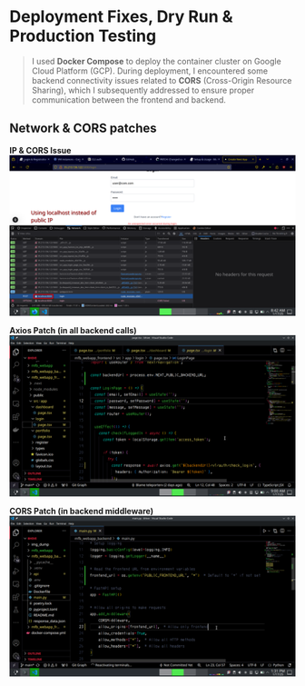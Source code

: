 # Deployment Fixes, Dry Run & Production Testing

> I used **Docker Compose** to deploy the container cluster on Google Cloud Platform (GCP). During deployment, I encountered some backend connectivity issues related to **CORS** (Cross-Origin Resource Sharing), which I subsequently addressed to ensure proper communication between the frontend and backend.

## Network & CORS patches

**IP & CORS Issue**
![IP issue](assets/url_issue.png)

**Axios Patch (in all backend calls)**
![Axios Change](assets/axios_change.png)

**CORS Patch (in backend middleware)**
![CORS Patch](assets/cors_patch.png)